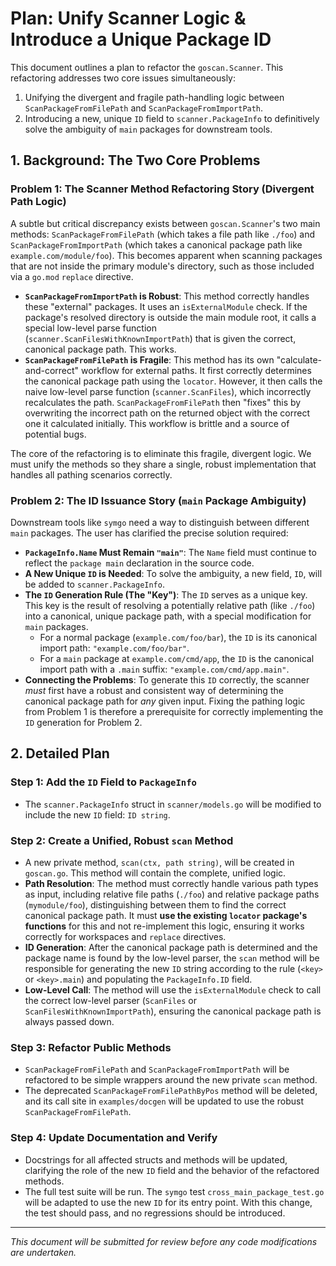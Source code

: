 # Plan: Unify Scanner Logic & Introduce a Unique Package ID

This document outlines a plan to refactor the `goscan.Scanner`. This refactoring addresses two core issues simultaneously:
1.  Unifying the divergent and fragile path-handling logic between `ScanPackageFromFilePath` and `ScanPackageFromImportPath`.
2.  Introducing a new, unique `ID` field to `scanner.PackageInfo` to definitively solve the ambiguity of `main` packages for downstream tools.

## 1. Background: The Two Core Problems

### Problem 1: The Scanner Method Refactoring Story (Divergent Path Logic)
A subtle but critical discrepancy exists between `goscan.Scanner`'s two main methods: `ScanPackageFromFilePath` (which takes a file path like `./foo`) and `ScanPackageFromImportPath` (which takes a canonical package path like `example.com/module/foo`). This becomes apparent when scanning packages that are not inside the primary module's directory, such as those included via a `go.mod` `replace` directive.

- **`ScanPackageFromImportPath` is Robust**: This method correctly handles these "external" packages. It uses an `isExternalModule` check. If the package's resolved directory is outside the main module root, it calls a special low-level parse function (`scanner.ScanFilesWithKnownImportPath`) that is given the correct, canonical package path. This works.
- **`ScanPackageFromFilePath` is Fragile**: This method has its own "calculate-and-correct" workflow for external paths. It first correctly determines the canonical package path using the `locator`. However, it then calls the naive low-level parse function (`scanner.ScanFiles`), which incorrectly recalculates the path. `ScanPackageFromFilePath` then "fixes" this by overwriting the incorrect path on the returned object with the correct one it calculated initially. This workflow is brittle and a source of potential bugs.

The core of the refactoring is to eliminate this fragile, divergent logic. We must unify the methods so they share a single, robust implementation that handles all pathing scenarios correctly.

### Problem 2: The ID Issuance Story (`main` Package Ambiguity)
Downstream tools like `symgo` need a way to distinguish between different `main` packages. The user has clarified the precise solution required:

- **`PackageInfo.Name` Must Remain `"main"`**: The `Name` field must continue to reflect the `package main` declaration in the source code.
- **A New Unique `ID` is Needed**: To solve the ambiguity, a new field, `ID`, will be added to `scanner.PackageInfo`.
- **The `ID` Generation Rule (The "Key")**: The `ID` serves as a unique key. This key is the result of resolving a potentially relative path (like `./foo`) into a canonical, unique package path, with a special modification for `main` packages.
    - For a normal package (`example.com/foo/bar`), the `ID` is its canonical import path: `"example.com/foo/bar"`.
    - For a `main` package at `example.com/cmd/app`, the `ID` is the canonical import path with a `.main` suffix: `"example.com/cmd/app.main"`.
- **Connecting the Problems**: To generate this `ID` correctly, the scanner *must* first have a robust and consistent way of determining the canonical package path for *any* given input. Fixing the pathing logic from Problem 1 is therefore a prerequisite for correctly implementing the `ID` generation for Problem 2.

## 2. Detailed Plan

### Step 1: Add the `ID` Field to `PackageInfo`
- The `scanner.PackageInfo` struct in `scanner/models.go` will be modified to include the new `ID` field: `ID string`.

### Step 2: Create a Unified, Robust `scan` Method
- A new private method, `scan(ctx, path string)`, will be created in `goscan.go`. This method will contain the complete, unified logic.
- **Path Resolution**: The method must correctly handle various path types as input, including relative file paths (`./foo`) and relative package paths (`mymodule/foo`), distinguishing between them to find the correct canonical package path. It must **use the existing `locator` package's functions** for this and not re-implement this logic, ensuring it works correctly for workspaces and `replace` directives.
- **ID Generation**: After the canonical package path is determined and the package name is found by the low-level parser, the `scan` method will be responsible for generating the new `ID` string according to the rule (`<key>` or `<key>.main`) and populating the `PackageInfo.ID` field.
- **Low-Level Call**: The method will use the `isExternalModule` check to call the correct low-level parser (`ScanFiles` or `ScanFilesWithKnownImportPath`), ensuring the canonical package path is always passed down.

### Step 3: Refactor Public Methods
- `ScanPackageFromFilePath` and `ScanPackageFromImportPath` will be refactored to be simple wrappers around the new private `scan` method.
- The deprecated `ScanPackageFromFilePathByPos` method will be deleted, and its call site in `examples/docgen` will be updated to use the robust `ScanPackageFromFilePath`.

### Step 4: Update Documentation and Verify
- Docstrings for all affected structs and methods will be updated, clarifying the role of the new `ID` field and the behavior of the refactored methods.
- The full test suite will be run. The `symgo` test `cross_main_package_test.go` will be adapted to use the new `ID` for its entry point. With this change, the test should pass, and no regressions should be introduced.

---
*This document will be submitted for review before any code modifications are undertaken.*
